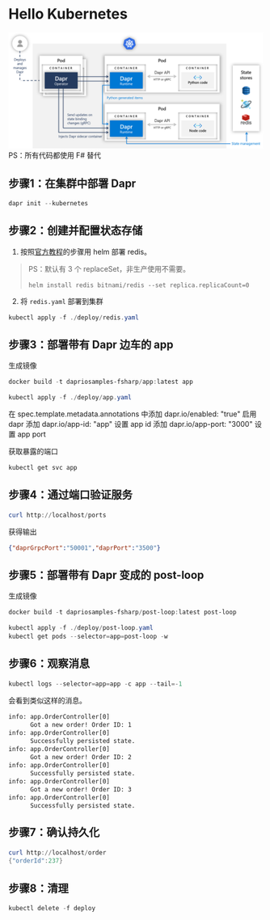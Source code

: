 # Hello Kubernetes

![Architecture Diagram](https://raw.githubusercontent.com/dapr/quickstarts/v1.0.0/hello-kubernetes/img/Architecture_Diagram.png)
PS：所有代码都使用 F# 替代

## 步骤1：在集群中部署 Dapr

```ps1
dapr init --kubernetes
```

## 步骤2：创建并配置状态存储

1. 按照[官方教程](https://docs.dapr.io/zh-hans/getting-started/configure-state-pubsub/)的步骤用 helm 部署 redis。
> PS：默认有 3 个 replaceSet，非生产使用不需要。
> ```
> helm install redis bitnami/redis --set replica.replicaCount=0
> ```
2. 将 `redis.yaml` 部署到集群
```ps1
kubectl apply -f ./deploy/redis.yaml
```

## 步骤3：部署带有 Dapr 边车的 app
生成镜像
```ps1
docker build -t dapriosamples-fsharp/app:latest app
```

```ps1
kubectl apply -f ./deploy/app.yaml
```

在 spec.template.metadata.annotations 中添加 dapr.io/enabled: "true" 启用 dapr
添加 dapr.io/app-id: "app" 设置 app id
添加 dapr.io/app-port: "3000" 设置 app port

获取暴露的端口
```ps1
kubectl get svc app
```

## 步骤4：通过端口验证服务

```ps1
curl http://localhost/ports
```

获得输出

```json
{"daprGrpcPort":"50001","daprPort":"3500"}
```

## 步骤5：部署带有 Dapr 变成的 post-loop
生成镜像
```ps1
docker build -t dapriosamples-fsharp/post-loop:latest post-loop
```

```ps1
kubectl apply -f ./deploy/post-loop.yaml
kubectl get pods --selector=app=post-loop -w
```

## 步骤6：观察消息
```ps1
kubectl logs --selector=app=app -c app --tail=-1
```

会看到类似这样的消息。
```
info: app.OrderController[0]
      Got a new order! Order ID: 1
info: app.OrderController[0]
      Successfully persisted state.
info: app.OrderController[0]
      Got a new order! Order ID: 2
info: app.OrderController[0]
      Successfully persisted state.
info: app.OrderController[0]
      Got a new order! Order ID: 3
info: app.OrderController[0]
      Successfully persisted state.
```

## 步骤7：确认持久化
```ps1
curl http://localhost/order
{"orderId":237}
```

## 步骤8：清理
```ps1
kubectl delete -f deploy
```
